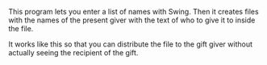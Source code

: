 This program lets you enter a list of names with Swing.
Then it creates files with the names of the present giver with the text of who to give it to inside the file.

It works like this so that you can distribute the file to the gift giver without actually seeing the recipient of the gift.
